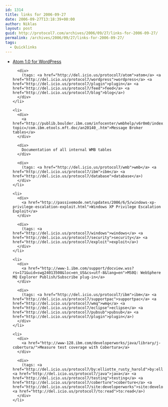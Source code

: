 ```yaml
---
id: 1314
title: links for 2006-09-27
date: 2006-09-27T13:18:39+00:00
author: Niklas
layout: post
guid: http://protocol7.com/archives/2006/09/27/links-for-2006-09-27/
permalink: /archives/2006/09/27/links-for-2006-09-27/
tags:
  - Quicklinks
---
```

<div class='microid-77eea68ed7127607190797b25555b7cd164f91a2'>
  <ul>
    <li>
      <div>
        <a href="http://benjamin.smedbergs.us/wordpress-atom-1.0/">Atom 1.0 for WordPress</a>
      </div>
      
      <div>
        (tags: <a href="http://del.icio.us/protocol7/atom">atom</a> <a href="http://del.icio.us/protocol7/wordpress">wordpress</a> <a href="http://del.icio.us/protocol7/plugin">plugin</a> <a href="http://del.icio.us/protocol7/feed">feed</a> <a href="http://del.icio.us/protocol7/blog">blog</a>)
      </div>
    </li>
    
    <li>
      <div>
        <a href="http://publib.boulder.ibm.com/infocenter/wmbhelp/v6r0m0/index.jsp?topic=/com.ibm.etools.mft.doc/an20140_.htm">Message Broker tables</a>
      </div>
      
      <div>
        Documentation of all internal WMB tables
      </div>
      
      <div>
        (tags: <a href="http://del.icio.us/protocol7/wmb">wmb</a> <a href="http://del.icio.us/protocol7/ibm">ibm</a> <a href="http://del.icio.us/protocol7/database">database</a>)
      </div>
    </li>
    
    <li>
      <div>
        <a href="http://passivemode.net/updates/2006/6/5/windows-xp-privilege-escalation-exploit.html">Windows XP Privilege Escalation Exploit</a>
      </div>
      
      <div>
        (tags: <a href="http://del.icio.us/protocol7/windows">windows</a> <a href="http://del.icio.us/protocol7/security">security</a> <a href="http://del.icio.us/protocol7/exploit">exploit</a>)
      </div>
    </li>
    
    <li>
      <div>
        <a href="http://www-1.ibm.com/support/docview.wss?rs=171&uid=swg24013508&loc=en_US&cs=utf-8&lang=en">MS0Q: WebSphere MQ Explorer Publish/Subscribe plug-in</a>
      </div>
      
      <div>
        (tags: <a href="http://del.icio.us/protocol7/ibm">ibm</a> <a href="http://del.icio.us/protocol7/supportpac">supportpac</a> <a href="http://del.icio.us/protocol7/wmq">wmq</a> <a href="http://del.icio.us/protocol7/eclipse">eclipse</a> <a href="http://del.icio.us/protocol7/pubsub">pubsub</a> <a href="http://del.icio.us/protocol7/plugin">plugin</a>)
      </div>
    </li>
    
    <li>
      <div>
        <a href="http://www-128.ibm.com/developerworks/java/library/j-cobertura/">Measure test coverage with Cobertura</a>
      </div>
      
      <div>
        (tags: <a href="http://del.icio.us/protocol7/by:elliotte_rusty_harold">by:elliotte_rusty_harold</a> <a href="http://del.icio.us/protocol7/java">java</a> <a href="http://del.icio.us/protocol7/testing">testing</a> <a href="http://del.icio.us/protocol7/coberture">coberture</a> <a href="http://del.icio.us/protocol7/site:developerworks">site:developerworks</a> <a href="http://del.icio.us/protocol7/to:read">to:read</a>)
      </div>
    </li>
  </ul>
</div>